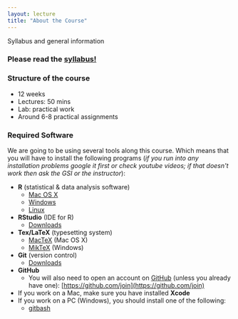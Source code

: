 ```yaml
---
layout: lecture
title: "About the Course"
---
```


<p class="message">
  Syllabus and general information
</p>


<h3>
	Please read the <a href="../../syllabus">syllabus!</a>
</h3>

### Structure of the course

- 12 weeks
- Lectures: 50 mins
- Lab: practical work
- Around 6-8 practical assignments


<h3>
	<span class="fa fa-download fa-lg main-list-item-icon"></span>
	Required Software
</h3>

We are going to be using several tools along this course. Which means that you will have to install the following programs (_if you run into any installation problems google it first or check youtube videos; if that doesn't work then ask the GSI or the instructor_):

- __R__ (statistical & data analysis software)
	- [Mac OS X](https://cran.r-project.org/bin/macosx/)
	- [Windows](https://cran.r-project.org/bin/windows/base/)
	- [Linux](https://cran.r-project.org/bin/linux/)
- __RStudio__ (IDE for R)
	- [Downloads](https://www.rstudio.com/products/rstudio/download/)
- __Tex/LaTeX__ (typesetting system)
	- [MacTeX](https://tug.org/mactex/) (Mac OS X)
	- [MikTeX](http://miktex.org/download) (Windows)
- __Git__ (version control)
	- [Downloads](https://git-scm.com/downloads)
- __GitHub__
	- You will also need to open an account on [GitHub](https://github.com/) (unless you already have one): [https://github.com/join](https://github.com/join)
- If you work on a Mac, make sure you have installed __Xcode__
- If you work on a PC (Windows), you should install one of the following:
	+ [gitbash](https://openhatch.org/missions/windows-setup/install-git-bash)
	
